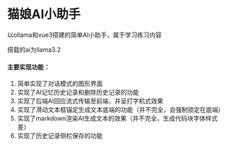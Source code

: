 # 猫娘AI小助手

以ollama和vue3搭建的简单AI小助手，属于学习练习内容

搭载的ai为llama3.2

#### 主要实现功能：

1. 简单实现了对话模式的图形界面
2. 实现了AI记忆历史记录和删除历史记录的功能
3. 实现了后端AI回应流式传输至前端，并呈打字机式效果
4. 实现了滑动文本框锚定生成文本底端的功能（并不完全，会强制锁定在底端）
5. 实现了markdown渲染AI生成文本的效果（并不完全，生成代码块字体样式差）
6. 实现了历史记录侧栏保存的功能



